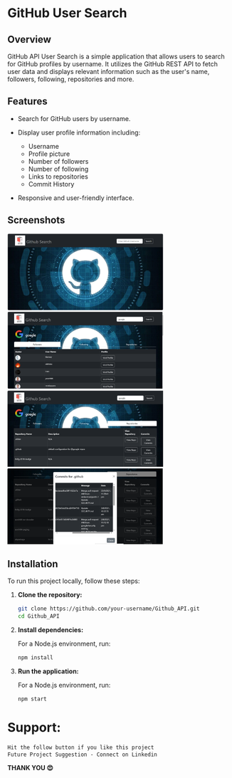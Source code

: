 # GitHub User Search

## Overview

GitHub API User Search is a simple application that allows users to search for GitHub profiles by username. It utilizes the GitHub REST API to fetch user data and displays relevant information such as the user's name, followers, following, repositories and more.

## Features

- Search for GitHub users by username.
- Display user profile information including:
  - Username
  - Profile picture
  - Number of followers
  - Number of following
  - Links to repositories
  - Commit History
    
- Responsive and user-friendly interface.


## Screenshots
<div>
    <img src="./public/view_project/main.PNG" width="350"/>
    <img src="./public/view_project/username_search.PNG" width="350"/>
</div>

<div>
    <img src="./public/view_project/repositories.PNG" width="350"/>
    <img src="./public/view_project/commit_history.PNG" width="350"/>
</div>

## Installation

To run this project locally, follow these steps:

1. **Clone the repository:**

    ```bash
    git clone https://github.com/your-username/Github_API.git
    cd Github_API
    ```

2. **Install dependencies:**

    For a Node.js environment, run:

    ```bash
    npm install
    ```

3. **Run the application:**

    For a Node.js environment, run:

    ```bash
    npm start
    ```

# Support: 
    Hit the follow button if you like this project
    Future Project Suggestion - Connect on Linkedin
    
  **THANK YOU 😍**
